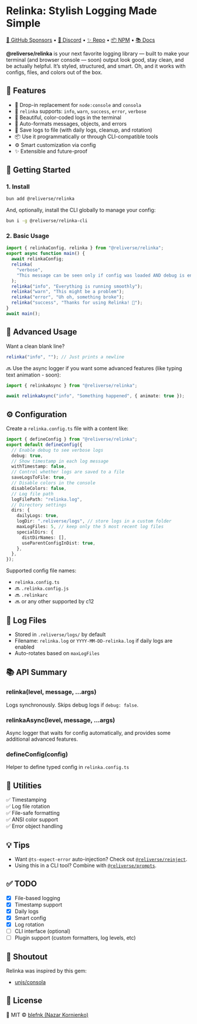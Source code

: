 # Relinka: Stylish Logging Made Simple

[💖 GitHub Sponsors](https://github.com/sponsors/blefnk) • [💬 Discord](https://discord.gg/Pb8uKbwpsJ) • [✨ Repo](https://github.com/reliverse/relinka-logger) • [📦 NPM](https://npmjs.com/@reliverse/relinka) • [📚 Docs](https://docs.reliverse.org)

**@reliverse/relinka** is your next favorite logging library — built to make your terminal (and browser console — soon) output look good, stay clean, and be actually helpful. It’s styled, structured, and smart. Oh, and it works with configs, files, and colors out of the box.

## 🌟 Features

- 🧙 Drop-in replacement for `node:console` and `consola`
- 💬 `relinka` supports: `info`, `warn`, `success`, `error`, `verbose`
- 🎨 Beautiful, color-coded logs in the terminal
- 🧠 Auto-formats messages, objects, and errors
- 📁 Save logs to file (with daily logs, cleanup, and rotation)
- 📦 Use it programmatically or through CLI-compatible tools
- ⚙️ Smart customization via config
- ✨ Extensible and future-proof

## 🚀 Getting Started

### 1. Install

```bash
bun add @reliverse/relinka
```

And, optionally, install the CLI globally to manage your config:

```bash
bun i -g @reliverse/relinka-cli
```

### 2. Basic Usage

```ts
import { relinkaConfig, relinka } from "@reliverse/relinka";
export async function main() {
  await relinkaConfig;
  relinka(
    "verbose",
    "This message can be seen only if config was loaded AND debug is enabled",
  );
  relinka("info", "Everything is running smoothly");
  relinka("warn", "This might be a problem");
  relinka("error", "Uh oh, something broke");
  relinka("success", "Thanks for using Relinka! 👋");
}
await main();
```

## 🧪 Advanced Usage

Want a clean blank line?

```ts
relinka("info", ""); // Just prints a newline
```

🔜 Use the async logger if you want some advanced features (like typing text animation - soon):

```ts
import { relinkaAsync } from "@reliverse/relinka";

await relinkaAsync("info", "Something happened", { animate: true });
```

## ⚙️ Configuration

Create a `relinka.config.ts` file with a content like:

```ts
import { defineConfig } from "@reliverse/relinka";
export default defineConfig({
  // Enable debug to see verbose logs
  debug: true,
  // Show timestamp in each log message
  withTimestamp: false,
  // Control whether logs are saved to a file
  saveLogsToFile: true,
  // Disable colors in the console
  disableColors: false,
  // Log file path
  logFilePath: "relinka.log",
  // Directory settings
  dirs: {
    dailyLogs: true,
    logDir: ".reliverse/logs", // store logs in a custom folder
    maxLogFiles: 5, // keep only the 5 most recent log files
    specialDirs: {
      distDirNames: [],
      useParentConfigInDist: true,
    },
  },
});
```

Supported config file names:

- `relinka.config.ts`
- 🔜 `.relinka.config.js`
- 🔜 `.relinkarc`
- 🔜 or any other supported by c12

## 📁 Log Files

- Stored in `.reliverse/logs/` by default
- Filename: `relinka.log` or `YYYY-MM-DD-relinka.log` if daily logs are enabled
- Auto-rotates based on `maxLogFiles`

## 📚 API Summary

### relinka(level, message, ...args)

Logs synchronously. Skips debug logs if `debug: false`.

### relinkaAsync(level, message, ...args)

Async logger that waits for config automatically, and provides some additional advanced features.

### defineConfig(config)

Helper to define typed config in `relinka.config.ts`

## 🧰 Utilities

✅ Timestamping  
✅ Log file rotation  
✅ File-safe formatting  
✅ ANSI color support  
✅ Error object handling

## 💡 Tips

- Want `@ts-expect-error` auto-injection? Check out [`@reliverse/reinject`](https://npmjs.com/@reliverse/reinject).
- Using this in a CLI tool? Combine with [`@reliverse/prompts`](https://npmjs.com/@reliverse/prompts).

## ✅ TODO

- [x] File-based logging
- [x] Timestamp support
- [x] Daily logs
- [x] Smart config
- [x] Log rotation
- [ ] CLI interface (optional)
- [ ] Plugin support (custom formatters, log levels, etc)

## 🙌 Shoutout

Relinka was inspired by this gem:

- [unjs/consola](https://github.com/unjs/consola#readme)

## 📄 License

💖 MIT © [blefnk (Nazar Kornienko)](https://github.com/blefnk)
